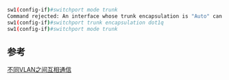 ```bash
sw1(config-if)#switchport mode trunk
Command rejected: An interface whose trunk encapsulation is "Auto" can not be configured to "trunk" mode.
sw1(config-if)#switchport trunk encapsulation dot1q
sw1(config-if)#switchport mode trunk
```





## 参考

[不同VLAN之间互相通信](https://blog.csdn.net/pwc1996/article/details/50589248)